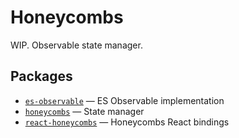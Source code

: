 # Honeycombs

WIP. Observable state manager.

## Packages

- [`es-observable`](/packages/es-observable) — ES Observable implementation
- [`honeycombs`](/packages/honeycombs) — State manager
- [`react-honeycombs`](/packages/react-honeycombs) — Honeycombs React bindings
